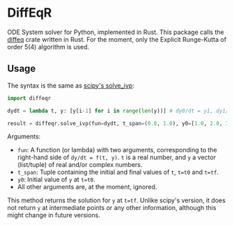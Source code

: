 # DiffEqR

ODE System solver for Python, implemented in Rust. This package calls the [diffeq](https://lib.rs/crates/diffeq) crate written in Rust. For the moment, only the Explicit Runge-Kutta of order 5(4) algorithm is used.

## Usage

The syntax is the same as [scipy's solve_ivp](https://docs.scipy.org/doc/scipy/reference/generated/scipy.integrate.solve_ivp.html):

```python
import diffeqr

dydt = lambda t, y: [y[i-1] for i in range(len(y))] # dy0/dt = y1, dy1/dt = y2, dy2/dt=y0

result = diffeqr.solve_ivp(fun=dydt, t_span=(0.0, 1.0), y0=[1.0, 2.0, 1.0j])
```

Arguments:

* `fun`: A function (or lambda) with two arguments, corresponding to the right-hand side of `dy/dt = f(t, y)`. `t` is a real number, and `y` a vector (list/tuple) of real and/or complex numbers.
* `t_span`: Tuple containing the initial and final values of `t`, `t=t0` and `t=tf`.
* `y0`: Initial value of `y` at `t=t0`.
* All other arguments are, at the moment, ignored.

This method returns the solution for `y` at `t=tf`. Unlike scipy's version, it does not return `y` at intermediate points or any other information, although this might change in future versions.
